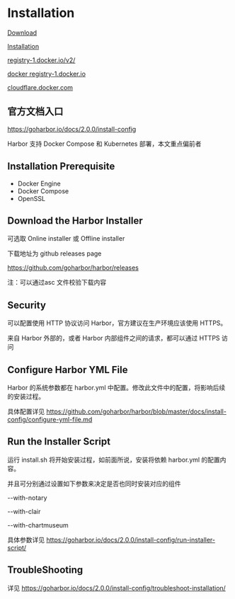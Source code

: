 # Installation

[Download](https://goharbor.io/docs/2.0.0/install-config/download-installer/)

[Installation](https://goharbor.io/docs/2.0.0/install-config/)

[registry-1.docker.io/v2/](https://cloud.tencent.com/developer/article/1368054)

[docker registry-1.docker.io](https://blog.csdn.net/laogouhuli/article/details/92987525)

[cloudflare.docker.com](https://blog.csdn.net/qq_35868412/article/details/102881912)


## 官方文档入口 
https://goharbor.io/docs/2.0.0/install-config

Harbor 支持 Docker Compose 和 Kubernetes 部署，本文重点偏前者

## Installation Prerequisite

- Docker Engine
- Docker Compose
- OpenSSL

## Download the Harbor Installer
可选取 Online installer 或 Offline installer

下载地址为 github releases page

https://github.com/goharbor/harbor/releases

注：可以通过asc 文件校验下载内容

## Security
可以配置使用 HTTP 协议访问 Harbor，官方建议在生产环境应该使用 HTTPS。

来自 Harbor 外部的，或者 Harbor 内部组件之间的请求，都可以通过 HTTPS 访问

## Configure Harbor YML File
Harbor 的系统参数都在 harbor.yml 中配置。修改此文件中的配置，将影响后续的安装过程。

具体配置详见 https://github.com/goharbor/harbor/blob/master/docs/install-config/configure-yml-file.md

## Run the Installer Script
运行 install.sh 将开始安装过程，如前面所说，安装将依赖 harbor.yml 的配置内容。

并且可分别通过设置如下参数来决定是否也同时安装对应的组件

--with-notary

--with-clair

--with-chartmuseum

具体参数详见 https://goharbor.io/docs/2.0.0/install-config/run-installer-script/

## TroubleShooting
详见 https://goharbor.io/docs/2.0.0/install-config/troubleshoot-installation/